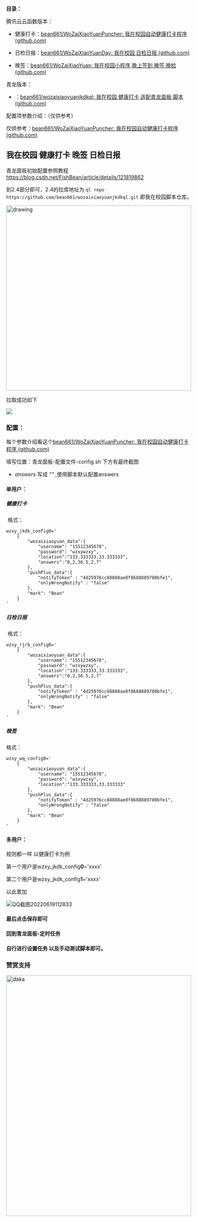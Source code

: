 **目录：**

腾讯云云函数版本：

* 健康打卡：[bean661/WoZaiXiaoYuanPuncher: 我在校园自动健康打卡程序 (github.com)](https://github.com/bean661/WoZaiXiaoYuanPuncher)
* 日检日报：[bean661/WoZaiXiaoYuanDay: 我在校园 日检日报 (github.com)](https://github.com/bean661/WoZaiXiaoYuanDay)

* 晚签：[bean661/WoZaiXiaoYuan: 我在校园小程序 晚上签到 晚签 晚检 (github.com)](https://github.com/bean661/WoZaiXiaoYuan)

青龙版本：

* ：[bean661/wozaixiaoyuanjkdkql: 我在校园 健康打卡 适配青龙面板 脚本 (github.com)](https://github.com/bean661/wozaixiaoyuanjkdkql)

配置项参数介绍：（仅供参考）

仅供参考：[bean661/WoZaiXiaoYuanPuncher: 我在校园自动健康打卡程序 (github.com)](https://github.com/bean661/WoZaiXiaoYuanPuncher)



## 我在校园 **健康打卡**  **晚签**  **日检日报**

青龙面板初始配置参照教程 https://blog.csdn.net/FishBean/article/details/121819862

到2.4部分即可，2.4的拉库地址为 `ql repo https://github.com/bean661/wozaixiaoyuanjkdkql.git` 即我在校园脚本仓库。

<img src="https://cdn.jsdelivr.net/gh/bean661/images@main/img/image-20220426130306654.png" alt="drawing" width="500"/>

拉取成功如下

![](https://cdn.jsdelivr.net/gh/bean661/images@main/img/image-20220426130612684.png)

### 配置：

每个参数介绍看这个[bean661/WoZaiXiaoYuanPuncher: 我在校园自动健康打卡程序 (github.com)](https://github.com/bean661/WoZaiXiaoYuanPuncher)

填写位置：青龙面板-配置文件-config.sh 下方有最终截图

* *answers* 写成 *""* ,使用脚本默认配置answers

#### 单用户：

##### 健康打卡 

​	格式：

```
wzxy_jkdk_config0='
    {
        "wozaixiaoyuan_data":{
            "username": "15512345678",
            "password": "wzxywzxy",
            "location":"133.333333,33.333333",
            "answers":"0,2,36.5,2,7"    
        },
        "pushPlus_data":{
            "notifyToken" : "4d25976cc88888ae8f8688889780bfe1",
            "onlyWrongNotify" : "false"
        },
        "mark": "Bean"
    }
'
```


##### 日检日报

​	格式：

```
wzxy_rjrb_config0='
    {
        "wozaixiaoyuan_data":{
            "username": "15512345678",
            "password": "wzxywzxy",
            "location":"133.333333,33.333333",
            "answers":"0,2,36.5,2,7"
        },
        "pushPlus_data":{
            "notifyToken" : "4d25976cc88888ae8f8688889780bfe1",
            "onlyWrongNotify" : "false"
        },
        "mark": "Bean"
    }
'
```


#####  晚签

  格式：

```
wzxy_wq_config0='
    {
        "wozaixiaoyuan_data":{
            "username": "15512345678",
            "password": "wzxywzxy",
            "location":"133.333333,33.333333"
        },
        "pushPlus_data":{
            "notifyToken" : "4d25976cc88888ae8f8688889780bfe1",
            "onlyWrongNotify" : "false"
        },
        "mark": "Bean"
    }
'
```

#### 多用户：

规则都一样 以健康打卡为例

第一个用户是wzxy_jkdk_config**0**='xxxx'  

第二个用户是wzxy_jkdk_config**1**='xxxx'  

以此累加

![QQ截图20220619112833](https://cdn.jsdelivr.net/gh/bean661/images@main/img/QQ%E6%88%AA%E5%9B%BE20220619112833.png)

#### 最后点击保存即可 

#### 回到青龙面板-定时任务

#### 自行进行设置任务 以及手动测试脚本即可。

### 赞赏支持
<img src="https://cdn.jsdelivr.net/gh/bean661/images@main/img/QQ图片20220430120324.jpg" width="500px" height="650px" alt="daka" align=center>

